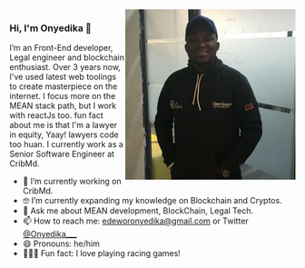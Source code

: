 <img align="right" src="https://github.com/kasodon/kasodon/blob/main/mhx4zK8n_400x400.jpg" alt="Igbo culture regalia" width=300px height=300px/>

### Hi, I'm Onyedika 👋

I’m an Front-End developer, Legal engineer and blockchain enthusiast. Over 3 years now, I've used latest web toolings to create masterpiece on the internet. I focus more on the MEAN stack path, but I work with reactJs too. fun fact about me is that I'm a lawyer in equity, Yaay! lawyers code too huan. I currently work as a Senior Software Engineer at CribMd. 

- 📱  I’m currently working on CribMd.
- 🤓 I’m currently expanding my knowledge on Blockchain and Cryptos.
- 💬  Ask me about MEAN development, BlockChain, Legal Tech.
- 📫  How to reach me: edeworonyedika@gmail.com or Twitter [@Onyedika___](twitter.com/Onyedika___)
- 😄  Pronouns: he/him
- 🚴🏽‍♀️  Fun fact: I love playing racing games!


<!--
**kasodon/kasodon** is a ✨ _special_ ✨ repository because its `README.md` (this file) appears on your GitHub profile.

Here are some ideas to get you started:

- 🔭 I’m currently working on ...
- 🌱 I’m currently learning ...
- 👯 I’m looking to collaborate on ...
- 🤔 I’m looking for help with ...
- 💬 Ask me about ...
- 📫 How to reach me: ...
- 😄 Pronouns: ...
- ⚡ Fun fact: ...
-->
